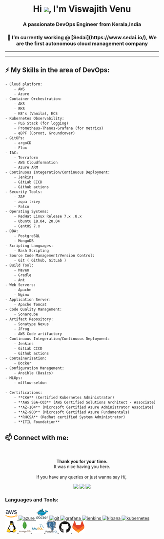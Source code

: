 <h1 align="center">Hi <img src="https://raw.githubusercontent.com/MartinHeinz/MartinHeinz/master/wave.gif" width="30px">, I'm Viswajith Venu</h1>
<h3 align="center">A passionate DevOps Engineer from Kerala,India</h3>

<h3 align="center">🔭 I’m currently working @ [Sedai](https://www.sedai.io/), We are the first autonomous cloud management company</h3>

---
---

##  ⚡ My Skills in the area of DevOps:
    
    - Cloud platform:
        - AWS
        - Azure
    - Container Orchestration:
        - AKS
        - EKS
        - K8's (Vanila), ECS
    - Kubernetes Observability:
        - PLG Stack (for logging)
        - Prometheus-Thanos-Grafana (for metrics)
        - eBPF (Coroot, Groundcover)
    - GitOPs:
        - argoCD 
        - Flux 
    - IAC:
        - Terraform 
        - AWS Cloudformation
        - Azure ARM
    - Continuous Integeration/Continuous Deployment:
        - Jenkins
        - GitLab CICD
        - Github actions
    - Security Tools:
        - ZAP
        - aqua trivy
        - Falco
    - Operating Systems:
        - RedHat Linux Release 7.x ,8.x
        - Ubuntu 18.04, 20.04
        - CentOS 7.x
    - DBA:
        - PostgreSQL
        - MongoDB
    - Scripting Languages:
        - Bash Scripting   
    - Source Code Management/Version Control:
        - Git ( Github, GitLab )
    - Build Tool:
        - Maven 
        - Gradle 
        - Ant
    - Web Servers:
        - Apache 
        - Nginx
    - Application Server:
        - Apache Tomcat
    - Code Quality Management:
        - Sonarqube
    - Artifact Repository: 
        - Sonatype Nexus
        - JFrog 
        - AWS Code artifactory
    - Continuous Integeration/Continuous Deployment:
        - Jenkins 
        - GitLab CICD
        - Github actions
    - Containerization:
        - Docker
    - Configuration Management:
        - Ansible (Basics) 
    - MLOps:
        - mlflow-seldon

    - Certifications:
        - **CKA** (Certified Kubernetes Administrator)
        - **AWS SSA-C03** (AWS Certified Solutions Architect - Associate)
        - **AZ-104** (Microsoft Certified Azure Administrator Associate)
        - **AZ-900** (Microsoft Certified Azure Fundamentals)
        - **RHCSA** (Redhat certified System Administrator)
        - **ITIL Foundation**

## 📫 Connect with me:
<div align="center">
  <br>
  <p><b>Thank you for your time.</b><br>
    It was nice having you here.<br><br>
    If you have any queries or just wanna say <i>Hi</i>,&nbsp;
<p align="center">

<p align="left">

<a href = "https://www.linkedin.com/in/viswajith-v-52524212a/"><img src="https://img.shields.io/badge/LinkedIn-0077B5?style=for-the-badge&logo=linkedin&logoColor=white"/></a>
<a href = "https://www.instagram.com/visw_ajith96/"><img src="https://img.shields.io/badge/Instagram-E4405F?style=for-the-badge&logo=instagram&logoColor=white"/></a>
<a href="mailto:vishnukarthikayam@gmail.com"><img src="https://img.shields.io/badge/Gmail-D14836?style=for-the-badge&logo=gmail&logoColor=white"/></a>

</p>

<p align="left">
</p>

<h3 align="left">Languages and Tools:</h3>
<p align="left"> <a href="https://aws.amazon.com" target="_blank" rel="noreferrer"> <img src="https://raw.githubusercontent.com/devicons/devicon/master/icons/amazonwebservices/amazonwebservices-original-wordmark.svg" alt="aws" width="40" height="40"/> </a> <a href="https://azure.microsoft.com/en-in/" target="_blank" rel="noreferrer"> <img src="https://www.vectorlogo.zone/logos/microsoft_azure/microsoft_azure-icon.svg" alt="azure" width="40" height="40"/> </a> <a href="https://www.docker.com/" target="_blank" rel="noreferrer"> <img src="https://raw.githubusercontent.com/devicons/devicon/master/icons/docker/docker-original-wordmark.svg" alt="docker" width="40" height="40"/> </a> <a href="https://git-scm.com/" target="_blank" rel="noreferrer"> <img src="https://www.vectorlogo.zone/logos/git-scm/git-scm-icon.svg" alt="git" width="40" height="40"/> </a> <a href="https://grafana.com" target="_blank" rel="noreferrer"> <img src="https://www.vectorlogo.zone/logos/grafana/grafana-icon.svg" alt="grafana" width="40" height="40"/> </a> <a href="https://www.jenkins.io" target="_blank" rel="noreferrer"> <img src="https://www.vectorlogo.zone/logos/jenkins/jenkins-icon.svg" alt="jenkins" width="40" height="40"/> </a> <a href="https://www.elastic.co/kibana" target="_blank" rel="noreferrer"> <img src="https://www.vectorlogo.zone/logos/elasticco_kibana/elasticco_kibana-icon.svg" alt="kibana" width="40" height="40"/> </a> <a href="https://kubernetes.io" target="_blank" rel="noreferrer"> <img src="https://www.vectorlogo.zone/logos/kubernetes/kubernetes-icon.svg" alt="kubernetes" width="40" height="40"/> </a> <a href="https://www.linux.org/" target="_blank" rel="noreferrer"> <img src="https://raw.githubusercontent.com/devicons/devicon/master/icons/linux/linux-original.svg" alt="linux" width="40" height="40"/> </a> <a href="https://www.mongodb.com/" target="_blank" rel="noreferrer"> <img src="https://raw.githubusercontent.com/devicons/devicon/master/icons/mongodb/mongodb-original-wordmark.svg" alt="mongodb" width="40" height="40"/> </a> <a href="https://www.mysql.com/" target="_blank" rel="noreferrer"> <img src="https://raw.githubusercontent.com/devicons/devicon/master/icons/mysql/mysql-original-wordmark.svg" alt="mysql" width="40" height="40"/> </a> <a href="https://www.postgresql.org" target="_blank" rel="noreferrer"> <img src="https://raw.githubusercontent.com/devicons/devicon/master/icons/postgresql/postgresql-original-wordmark.svg" alt="postgresql" width="40" height="40"/> </a> <a href="https://github.com/" target="_blank" rel="noreferrer"> <img src="https://raw.githubusercontent.com/devicons/devicon/master/icons/github/github-original.svg" alt="github" width="40" height="40"/> </a> <a href="https://gitlab.com/" target="_blank" rel="noreferrer"> <img src="https://raw.githubusercontent.com/devicons/devicon/master/icons/gitlab/gitlab-original.svg" alt="github" width="40" height="40"/> </a> </p>
